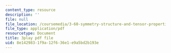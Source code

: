 ```yaml
---
content_type: resource
description: ''
file: null
file_location: /coursemedia/3-60-symmetry-structure-and-tensor-properties-of-materials-fall-2005/8e1429831f9a12f636e1e9a5bd2b193e_DKDcpkK3pM8.pdf
file_type: application/pdf
resourcetype: Document
title: 3play pdf file
uid: 8e142983-1f9a-12f6-36e1-e9a5bd2b193e
---
```

